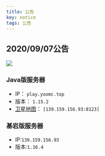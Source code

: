 ```yaml
---
title: 公告
key: notice
tags: 公告
---
```

## 2020/09/07公告
![](https://mcapi.us/server/image?ip=139.159.156.93:25565)
### Java版服务器  
* IP： `play.yoomc.top`
* 版本： `1.15.2`  
* [卫星地图](http:139.159.156.93:8123)： `[139.159.156.93:8123]`
### 基岩版服务器 

* IP:`139.159.156.93`
* 版本:`1.16.4`

